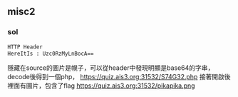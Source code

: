 ## misc2
### sol

```html
HTTP Header
HereItIs : Uzc0RzMyLnBocA==
```
隱藏在source的圖片是幌子，可以從header中發現明顯是base64的字串，decode後得到一個php，
https://quiz.ais3.org:31532/S74G32.php
接著開啟後裡面有圖片，包含了flag https://quiz.ais3.org:31532/pikapika.png
